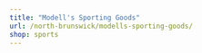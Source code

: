 ```yaml
---
title: "Modell's Sporting Goods"
url: /north-brunswick/modells-sporting-goods/
shop: sports
---
```

